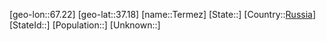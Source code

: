 ﻿---
location: [37.18,67.22]
type: City
tags:
- geo/City


SpocWebEntityId: 34816
isDeleted: false
confidential: public

---
[geo-lon::67.22]
[geo-lat::37.18]
[name::Termez]
[State::]
[Country::[Russia](geo/Continent/Europe/Russia.md)]
[StateId::]
[Population::]
[Unknown::]

